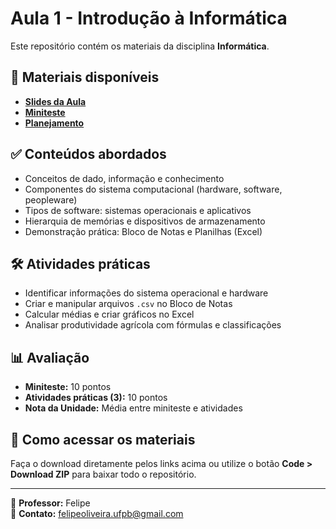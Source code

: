# Aula 1 - Introdução à Informática

Este repositório contém os materiais da disciplina **Informática**.

## 📂 Materiais disponíveis
- **[Slides da Aula](Aula%201%20-%20Apresenta%C3%A7%C3%A3o%20e%20Introdu%C3%A7%C3%A3o%20a%20inform%C3%A1tica.pdf)**  
- **[Miniteste](Exercícios_Aula1.docx)**  
- **[Planejamento](Planejamento%20Agronomia.pdf)**  

## ✅ Conteúdos abordados
- Conceitos de dado, informação e conhecimento
- Componentes do sistema computacional (hardware, software, peopleware)
- Tipos de software: sistemas operacionais e aplicativos
- Hierarquia de memórias e dispositivos de armazenamento
- Demonstração prática: Bloco de Notas e Planilhas (Excel)

## 🛠 Atividades práticas
- Identificar informações do sistema operacional e hardware
- Criar e manipular arquivos `.csv` no Bloco de Notas
- Calcular médias e criar gráficos no Excel
- Analisar produtividade agrícola com fórmulas e classificações

## 📊 Avaliação
- **Miniteste:** 10 pontos
- **Atividades práticas (3):** 10 pontos
- **Nota da Unidade:** Média entre miniteste e atividades

## 🔗 Como acessar os materiais
Faça o download diretamente pelos links acima ou utilize o botão **Code > Download ZIP** para baixar todo o repositório.

---
📌 **Professor:** Felipe   
📌 **Contato:** felipeoliveira.ufpb@gmail.com
